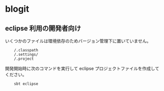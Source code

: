 # blogit

## eclipse 利用の開発者向け
いくつかのファイルは環境依存のためバージョン管理下に置いていません。

```
    /.classpath
    /.settings/
    /.project
```

開発開始時に次のコマンドを実行して eclipse プロジェクトファイルを作成してください。

```
    sbt eclipse
```
